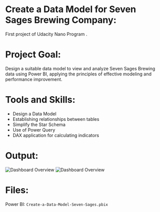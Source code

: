 #  Create a Data Model for Seven Sages Brewing Company:
First project  of  Udacity Nano Program .

# Project Goal:
Design a suitable data model to view and analyze Seven Sages Brewing data using Power BI, applying the principles of effective modeling and performance improvement.

# Tools and Skills:
- Design a Data Model
- Establishing relationships between tables
- Simplify the Star Schema
- Use of Power Query
- DAX application for calculating indicators

# Output:
![Dashboard Overview](Sales%and%GPM%Results.png)
![Dashboard Overview](Gross%Profit%and%Unit%Sales%Results.png)

  
 # Files:
  Power BI: `Create-a-Data-Model-Seven-Sages.pbix`
